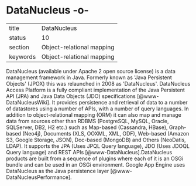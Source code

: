 # DataNucleus -o-


|          |                           |
| -------- | ------------------------- |
| title    | DataNucleus               | 
| status   | 10                        |
| section  | Object-relational mapping |
| keywords | Object-relational mapping |



DataNucleus (available under Apache 2 open source license) is a data
management framework in Java. Formerly known as 'Java Persistent
Objects' (JPOX) this was relaunched in 2008 as
'DataNucleus'. DataNucleus Access Platform is a fully compliant
implementation of the Java Persistent API (JPA) and Java Data Objects
(JDO) specifications [@www-DataNucleusWiki]. It provides
persistence and retrieval of data to a number of datastores using a
number of APIs, with a number of query languages. In addition to
object-relational mapping (ORM) it can also map and manage data from
sources other than RDBMS (PostgreSQL, MySQL, Oracle, SQLServer, DB2,
H2 etc.) such as Map-based (Cassandra, HBase), Graph-based (Neo4j),
Documents (XLS, OOXML, XML, ODF), Web-based (Amazon S3, Google
Storage, JSON), Doc-based (MongoDB) and Others (NeoDatis, LDAP). It
supports the JPA (Uses JPQL Query language), JDO (Uses JDOQL Query
language) and REST APIs [@www-DataNucleus].DataNucleus products
are built from a sequence of plugins where each of it is an OSGi
bundle and can be used in an OSGi environment. Google App Engine uses
DataNucleus as the Java persistence
layer [@www-DataNucleusPerformance].


     

